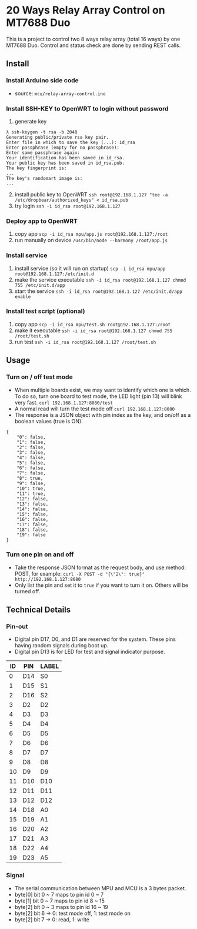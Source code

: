 # 20 Ways Relay Array Control on MT7688 Duo
This is a project to control two 8 ways relay array (total 16 ways) by one MT7688 Duo.
Control and status check are done by sending REST calls.

## Install
### Install Arduino side code
- source: `mcu/relay-array-control.ino`

### Install SSH-KEY to OpenWRT to login without password
1. generate key
```
λ ssh-keygen -t rsa -b 2048
Generating public/private rsa key pair.
Enter file in which to save the key (...): id_rsa
Enter passphrase (empty for no passphrase):
Enter same passphrase again:
Your identification has been saved in id_rsa.
Your public key has been saved in id_rsa.pub.
The key fingerprint is:
...
The key's randomart image is:
...
```
2. install public key to OpenWRT
`ssh root@192.168.1.127 "tee -a /etc/dropbear/authorized_keys" < id_rsa.pub`
3. try login
`ssh -i id_rsa root@192.168.1.127`

### Deploy app to OpenWRT
1. copy app
`scp -i id_rsa mpu/app.js root@192.168.1.127:/root`
2. run manually on device
`/usr/bin/node --harmony /root/app.js`

### Install service
1. install service (so it will run on startup)
`scp -i id_rsa mpu/app root@192.168.1.127:/etc/init.d`
2. make the service executable
`ssh -i id_rsa root@192.168.1.127 chmod 755 /etc/init.d/app`
3. start the service
`ssh -i id_rsa root@192.168.1.127 /etc/init.d/app enable`

### Install test script (optional)
1. copy app
`scp -i id_rsa mpu/test.sh root@192.168.1.127:/root`
2. make it executable
`ssh -i id_rsa root@192.168.1.127 chmod 755 /root/test.sh`
3. run test
`ssh -i id_rsa root@192.168.1.127 /root/test.sh`

## Usage
### Turn on / off test mode
- When multiple boards exist, we may want to identify which one is which.
To do so, turn one board to test mode, the LED light (pin 13) will blink very fast.
`curl 192.168.1.127:8080/test`
- A normal read will turn the test mode off
`curl 192.168.1.127:8080`
- The response is a JSON object with pin index as the key, and on/off as a boolean values (true is ON).
```
{
    "0": false,
    "1": false,
    "2": false,
    "3": false,
    "4": false,
    "5": false,
    "6": false,
    "7": false,
    "8": true,
    "9": false,
    "10": true,
    "11": true,
    "12": false,
    "13": false,
    "14": false,
    "15": false,
    "16": false,
    "17": false,
    "18": false,
    "19": false
}
```

### Turn one pin on and off
- Take the response JSON format as the request body, and use method: POST, for example:
`curl -X POST -d "{\"2\": true}" http://192.168.1.127:8080`
- Only list the pin and set it to `true` if you want to turn it on.  Others will be turned off.

## Technical Details

### Pin-out
- Digital pin D17, D0, and D1 are reserved for the system. These pins having random signals during boot up.
- Digital pin D13 is for LED for test and signal indicator purpose.

ID | PIN | LABEL
-- | --- | -----
0  | D14 | S0
1  | D15 | S1
2  | D16 | S2
3  | D2  | D2
4  | D3  | D3
5  | D4  | D4
6  | D5  | D5
7  | D6  | D6
8  | D7  | D7
9  | D8  | D8
10 | D9  | D9
11 | D10 | D10
12 | D11 | D11
13 | D12 | D12
14 | D18 | A0
15 | D19 | A1
16 | D20 | A2
17 | D21 | A3
18 | D22 | A4
19 | D23 | A5

### Signal
- The serial communication between MPU and MCU is a 3 bytes packet.
- byte[0] bit 0 ~ 7 maps to pin id 0 ~ 7
- byte[1] bit 0 ~ 7 maps to pin id 8 ~ 15
- byte[2] bit 0 ~ 3 maps to pin id 16 ~ 19
- byte[2] bit 6 -> 0: test mode off, 1: test mode on
- byte[2] bit 7 -> 0: read, 1: write
